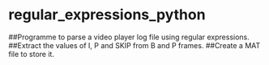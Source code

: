 # regular_expressions_python

##Programme to parse a video player log file using regular expressions.
##Extract the values of I, P and SKIP from B and P frames.
##Create a MAT file to store it.
